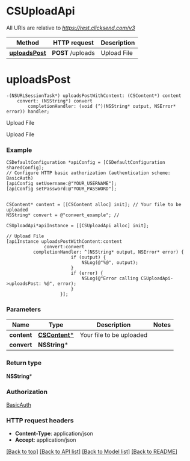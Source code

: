 # CSUploadApi

All URIs are relative to *https://rest.clicksend.com/v3*

Method | HTTP request | Description
------------- | ------------- | -------------
[**uploadsPost**](CSUploadApi.md#uploadspost) | **POST** /uploads | Upload File


# **uploadsPost**
```objc
-(NSURLSessionTask*) uploadsPostWithContent: (CSContent*) content
    convert: (NSString*) convert
        completionHandler: (void (^)(NSString* output, NSError* error)) handler;
```

Upload File

Upload File

### Example 
```objc
CSDefaultConfiguration *apiConfig = [CSDefaultConfiguration sharedConfig];
// Configure HTTP basic authorization (authentication scheme: BasicAuth)
[apiConfig setUsername:@"YOUR_USERNAME"];
[apiConfig setPassword:@"YOUR_PASSWORD"];


CSContent* content = [[CSContent alloc] init]; // Your file to be uploaded
NSString* convert = @"convert_example"; // 

CSUploadApi*apiInstance = [[CSUploadApi alloc] init];

// Upload File
[apiInstance uploadsPostWithContent:content
              convert:convert
          completionHandler: ^(NSString* output, NSError* error) {
                        if (output) {
                            NSLog(@"%@", output);
                        }
                        if (error) {
                            NSLog(@"Error calling CSUploadApi->uploadsPost: %@", error);
                        }
                    }];
```

### Parameters

Name | Type | Description  | Notes
------------- | ------------- | ------------- | -------------
 **content** | [**CSContent***](CSContent.md)| Your file to be uploaded | 
 **convert** | **NSString***|  | 

### Return type

**NSString***

### Authorization

[BasicAuth](../README.md#BasicAuth)

### HTTP request headers

 - **Content-Type**: application/json
 - **Accept**: application/json

[[Back to top]](#) [[Back to API list]](../README.md#documentation-for-api-endpoints) [[Back to Model list]](../README.md#documentation-for-models) [[Back to README]](../README.md)

